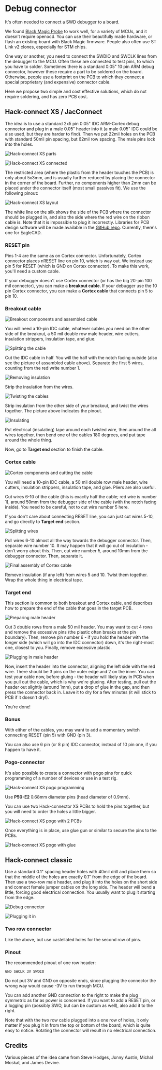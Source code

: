 # Debug connector

It's often needed to connect a SWD debugger to a board.

We found [Black Magic Probe](https://github.com/blacksphere/blackmagic/wiki) to work well,
for a variety of MCUs, and it doesn't require openocd.
You can use their beautifully made hardware, or flash an existing
board with Black Magic firmware.
People also often use ST Link v2 clones, especially for STM chips.

One way or another, you need to connect the SWDIO and SWCLK lines from the
debugger to the MCU.
Often these are connected to test pins, to which you have to solder.
Sometimes there is a standard 0.05" 10 pin ARM debug connector,
however these require a part to be soldered on the board.
Otherwise, people use a footprint on the PCB to which they connect a 
special proprietary (and expensive) connector cable.

Here we propose two simple and cost effective solutions, which do not require soldering,
and has zero PCB cost.

## Hack-connect XS / JacConnect

The idea is to use a standard 2x5 pin 0.05" IDC ARM-Cortex debug connector
and plug in a male 0.05" header into it (a male 0.05" IDC could be also used,
but they are harder to find).
Then we put 22mil holes on the PCB with standard 50mil pin spacing, but 62mil row spacing.
The male pins lock into the holes.

![Hack-connect XS parts](/docs/static/hardware/dbg/xs-parts.jpg)

![Hack-connect XS connected](/docs/static/hardware/dbg/xs-connected.jpg)

The restricted area (where the plastic from the header touches the PCB) is only about 5x3mm, 
and is usually further reduced by placing the connector in the corner of the board.
Further, no components higher than 2mm can be placed under the connector itself
(most small passives fit).
We use the following pinout:

![Hack-connect XS layout](/docs/static/hardware/dbg/xs-layout.png)

The white line on the silk shows the side of the PCB where the connector should be plugged in,
and also the side where the red wire on the ribbon cable is.
Note that it is impossible to plug it incorrectly.
Libraries for PCB design software will be made available
in the [GitHub repo](https://github.com/microsoft/pxt-arcade/tree/master/docs/hardware/dbg).
Currently, there's one for EagleCAD.

### RESET pin

Pins 1-4 are the same as on Cortex connector.
Unfortunately, Cortex connector places nRESET line on pin 10, which is way out.
We instead use pin 5 for RESET (which is GND on Cortex connector).
To make this work, you'll need a custom cable.

If your debugger doesn't use Cortex connector (or has the big 20-pin 100 mil connector),
you can make a **breakout cable**.
If your debugger use the 10 pin Cortex connector, you can make a **Cortex cable** that connects
pin 5 to pin 10.

### Breakout cable

![Breakout components and assembled cable](/docs/static/hardware/dbg/breakout-init.jpg)

You will need a 10-pin IDC cable, whatever cables you need on the other side of the breakout,
a 50 mil double row male header, wire cutters, insulation strippers, insulation tape,
and glue.

![Splitting the cable](/docs/static/hardware/dbg/breakout-0.jpg)

Cut the IDC cable in half.
You will the half with the notch facing outside (also see the picture of assambled cable above).
Separate the first 5 wires, counting from the red write number 1.

![Removing insulation](/docs/static/hardware/dbg/breakout-1.jpg)

Strip the insulation from the wires.

![Twisting the cables](/docs/static/hardware/dbg/breakout-2.jpg)

Strip insulation from the other side of your breakout, and twist the wires together.
The picture above indicates the pinout.

![Insulating](/docs/static/hardware/dbg/breakout-3.jpg)

Put electrical (insulating) tape around each twisted wire,
then around the all wires together,
then bend one of the cables 180 degrees, and put tape around the whole thing.

Now, go to **Target end** section to finish the cable.

### Cortex cable

![Cortex components and cutting the cable](/docs/static/hardware/dbg/cortex-0.jpg)

You will need a 10-pin IDC cable,
a 50 mil double row male header, wire cutters, insulation strippers, insulation tape,
and glue. Pliers are also useful.

Cut wires 6-10 of the cable (this is exactly half the cable; red wire is number 1),
around 50mm from the debugger side of the cable
(with the notch facing inside).
You need to be careful, not to cut wire number 5 here.

If you don't care about connecting RESET line, you can just cut wires 5-10,
and go directly to **Target end** section.

![Splitting wires](/docs/static/hardware/dbg/cortex-1.jpg)

Pull wires 6-10 almost all the way towards the debugger connector.
Then, separate wire number 10.
It may happen that it will go out of insulation - don't worry about this.
Then, cut wire number 5, around 10mm from the debugger connector.
Then, separate it.

![Final assembly of Cortex cable](/docs/static/hardware/dbg/cortex-2.jpg)

Remove insulation (if any left) from wires 5 and 10.
Twist them together.
Wrap the whole thing in electrical tape.

### Target end

This section is common to both breakout and Cortex cable,
and describes how to prepare the end of the cable that goes in the target PCB.

![Preparing male header](/docs/static/hardware/dbg/pins-0.jpg)

Cut 3 double rows from a male 50 mil header.
You may want to cut 4 rows and remove the excessive pins
(the plastic often breaks at the pin boundary).
Then, remove pin number 6 - if you hold the header with the longer side
(which will go into the IDC connector) down, it's the right-most one, closest to you.
Finally, remove excessive plastic.

![Plugging in male header](/docs/static/hardware/dbg/pins-1.jpg)

Now, insert the header into the connector, aligning the left side with the red wire.
There should be 3 pins on the outer edge and 2 on the inner.
You can test your cable now, before gluing - the header will likely stay in
PCB when you pull out the cable, which is why we're glueing.
After testing, pull out the header out slightly (around 1mm),
put a drop of glue in the gap,
and then press the connector back in.
Leave it to dry for a few minutes (it will stick to PCB if it doesn't dry!).

You're done!

### Bonus

With either of the cables, you may want to add a momentary switch
connecting RESET (pin 5) with GND (pin 3).

You can also use 6 pin (or 8 pin) IDC connector, instead of 10 pin one,
if you happen to have it.

### Pogo-connector

It's also possible to create a connector with pogo pins for quick programming of a number of devices
or use in a test rig.

![Hack-connect XS pogo programming](/docs/static/hardware/dbg/xs-pogo-prog.jpg)

Use **P50-E2** 0.68mm diameter pins (head diameter of 0.9mm).

You can use two Hack-connector XS PCBs to hold the pins together,
but you will need to order the holes a little bigger.

![Hack-connect XS pogo with 2 PCBs](/docs/static/hardware/dbg/xs-pogo-pcb.jpg)

Once everything is in place, use glue gun or similar to secure the pins to the PCBs.

![Hack-connect XS pogo with glue](/docs/static/hardware/dbg/xs-pogo-glue.jpg)


## Hack-connect classic

Use a standard 0.1" spacing header holes with 40mil drill and place them so that
the middle of the holes are exactly 0.1" from the edge of the board.
Then use a two-row male header, and plug it into the holes on the short side
and connect female jumper cables on the long side.
The header will bend a little, forcing good electrical connection.
You usually want to plug it starting from the edge.

![Debug connector](/docs/static/hardware/dbg/dbg.jpg)

![Plugging it in](/docs/static/hardware/dbg/dbgplug.gif)


### Two row connector

Like the above, but use castellated holes for the second row of pins.

### Pinout

The recommended pinout of one row header:

```
GND SWCLK 3V SWDIO
```

Do not put 3V and GND on opposite ends, since plugging the connector the wrong way
would cause -3V to run through MCU.

You can add another GND connection to the right to make the plug symmetric as far
as power is concerned.
If you want to add a RESET pin, or a logging pin (possibly SWO, but can be custom as well),
also add it to the right.

Note that with the two row cable plugged into a one row of holes, it only
matter if you plug it in from the top or bottom of the board, which is quite
easy to notice.
Rotating the connector will result in no electrical connection.


## Credits

Various pieces of the idea came from Steve Hodges, Jonny Austin, Michal Moskal, and James Devine.
